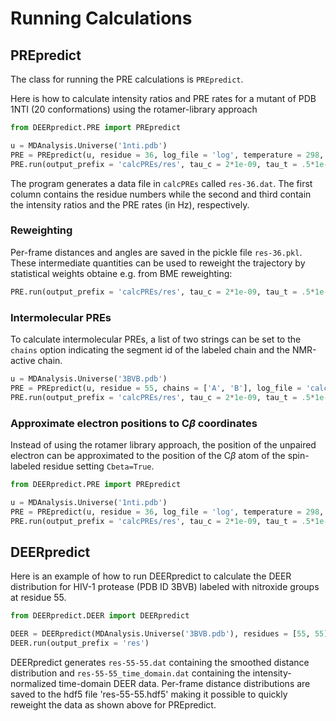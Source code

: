 # Running Calculations

## PREpredict

The class for running the PRE calculations is `PREpredict`.

Here is how to calculate intensity ratios and PRE rates for a mutant of PDB 1NTI (20 conformations) using the rotamer-library approach

~~~ python
from DEERpredict.PRE import PREpredict

u = MDAnalysis.Universe('1nti.pdb')
PRE = PREpredict(u, residue = 36, log_file = 'log', temperature = 298, atom_selection = 'H')
PRE.run(output_prefix = 'calcPREs/res', tau_c = 2*1e-09, tau_t = .5*1e-9, delay = 10e-3, r_2 = 10, wh = 750)
~~~

The program generates a data file in `calcPREs` called `res-36.dat`. The first column contains the residue numbers while the second 
and third contain the intensity ratios and the PRE rates (in Hz), respectively.

### Reweighting

Per-frame distances and angles are saved in the pickle file `res-36.pkl`. These intermediate quantities can be used to reweight the trajectory
by statistical weights obtaine e.g. from BME reweighting:

~~~ python
PRE.run(output_prefix = 'calcPREs/res', tau_c = 2*1e-09, tau_t = .5*1e-9, delay = 10e-3, r_2 = 10, wh = 750, weights = weights, load_file = res-36.pkl)
~~~

### Intermolecular PREs

To calculate intermolecular PREs, a list of two strings can be set to the `chains` option indicating the segment id of the labeled chain and the NMR-active chain.

~~~ python
u = MDAnalysis.Universe('3BVB.pdb')
PRE = PREpredict(u, residue = 55, chains = ['A', 'B'], log_file = 'calcPREs/log', temperature = 298, atom_selection = 'N')
PRE.run(output_prefix = 'calcPREs/res', tau_c = 2*1e-09, tau_t = .5*1e-9, delay = 10e-3, r_2 = 10, wh = 750)
~~~

### Approximate electron positions to C$\beta$ coordinates

Instead of using the rotamer library approach, the position of the unpaired electron can be approximated to the position of the C$\beta$ atom of the spin-labeled residue
setting `Cbeta=True`.

~~~ python
from DEERpredict.PRE import PREpredict

u = MDAnalysis.Universe('1nti.pdb')
PRE = PREpredict(u, residue = 36, log_file = 'log', temperature = 298, atom_selection = 'H', Cbeta = True)
PRE.run(output_prefix = 'calcPREs/res', tau_c = 2*1e-09, tau_t = .5*1e-9, delay = 10e-3, r_2 = 10, wh = 750)
~~~


## DEERpredict

Here is an example of how to run DEERpredict to calculate the DEER distribution for HIV-1 protease (PDB ID 3BVB) labeled with nitroxide groups at residue 55.

~~~ python
from DEERpredict.DEER import DEERpredict

DEER = DEERpredict(MDAnalysis.Universe('3BVB.pdb'), residues = [55, 55], chains=['A', 'B'], log_file = 'log', temperature = 298 )
DEER.run(output_prefix = 'res')
~~~

DEERpredict generates `res-55-55.dat` containing the smoothed distance distribution and `res-55-55_time_domain.dat` containing the intensity-normalized time-domain DEER data.
Per-frame distance distributions are saved to the hdf5 file 'res-55-55.hdf5' making it possible to quickly reweight the data as shown above for PREpredict.

